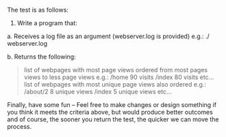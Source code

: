 The test is as follows:


1. Write a program that:

a. Receives a log file as an argument (webserver.log is provided) e.g.: ./<parse> webserver.log

b. Returns the following:
> list of webpages with most page views ordered from most pages views to less page views e.g.:
/home 90 visits /index 80 visits etc...
> list of webpages with most unique page views also ordered e.g.:
/about/2 8 unique views /index 5 unique views etc...



Finally, have some fun – Feel free to make changes or design something if you think it meets the criteria above, but would produce better outcomes and of course, the sooner you return the test, the quicker we can move the process.